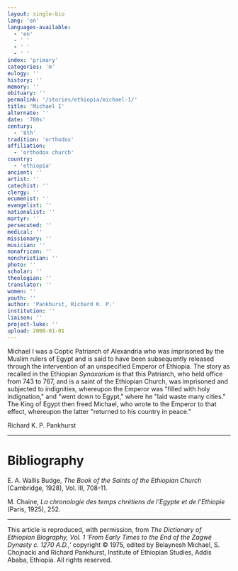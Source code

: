 ```yaml
---
layout: single-bio
lang: 'en'
languages-available:
  - 'en'
  - ' '
  - ' '
  - ' '
index: 'primary'
categories: 'm'
eulogy: ''
history: ''
memory: ''
obituary: ''
permalink: '/stories/ethiopia/michael-1/'
title: 'Michael I'
alternate: ''
date: '700s'
century:
  - '8th'
tradition: 'orthodox'
affiliation:
  - 'orthodox church'
country:
  - 'ethiopia'
ancient: ''
artist: ''
catechist: ''
clergy: ''
ecumenist: ''
evangelist: ''
nationalist: ''
martyr: ''
persecuted: ''
medical: ''
missionary: ''
musician: ''
nonafrican: ''
nonchristian: ''
photo: ''
scholar: ''
theologian: ''
translator: ''
women: ''
youth: ''
author: 'Pankhurst, Richard K. P.'
institution: ''
liaison: ''
project-luke: ''
upload: 2000-01-01
---
```



Michael I was a Coptic Patriarch of Alexandria who was imprisoned by the Muslim rulers of Egypt and is said to have been subsequently released through the intervention of an unspecified Emperor of Ethiopia. The story as recalled in the Ethiopian *Synaxarium* is that this Patriarch, who held office from 743 to 767, and is a saint of the Ethiopian Church, was imprisoned and subjected to indignities, whereupon the Emperor was "filled with holy indignation," and "went down to Egypt," where he "laid waste many cities." The King of Egypt then freed Michael, who wrote to the Emperor to that effect, whereupon the latter "returned to his country in peace."

Richard K. P. Pankhurst

---

# Bibliography

E. A. Wallis Budge, *The Book of the Saints of the Ethiopian Church* (Cambridge, 1928), Vol. III, 708-11.

M. Chaine, *La chronologie des temps chrétiens de l'Egypte et de l'Ethiopie* (Paris, 1925), 252.

---

This article is reproduced, with permission, from *The Dictionary of Ethiopian Biography, Vol. 1 'From Early Times to the End of the Zagwé Dynasty c. 1270 A.D.,'* copyright &copy; 1975, edited by Belaynesh Michael, S. Chojnacki and Richard Pankhurst, Institute of Ethiopian Studies, Addis Ababa, Ethiopia.  All rights reserved.
